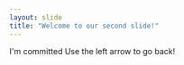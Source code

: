 ```yaml
---
layout: slide
title: "Welcome to our second slide!"
---
```

I'm committed
Use the left arrow to go back!
